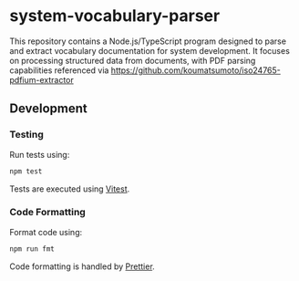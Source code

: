 # system-vocabulary-parser

This repository contains a Node.js/TypeScript program designed to parse and extract vocabulary documentation for system development. It focuses on processing structured data from documents, with PDF parsing capabilities referenced via https://github.com/koumatsumoto/iso24765-pdfium-extractor

## Development

### Testing

Run tests using:

```bash
npm test
```

Tests are executed using [Vitest](https://vitest.dev/).

### Code Formatting

Format code using:

```bash
npm run fmt
```

Code formatting is handled by [Prettier](https://prettier.io/).
